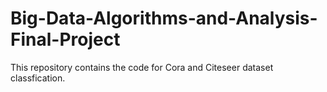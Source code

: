 # Big-Data-Algorithms-and-Analysis-Final-Project

This repository contains the code for Cora and Citeseer dataset classfication.

